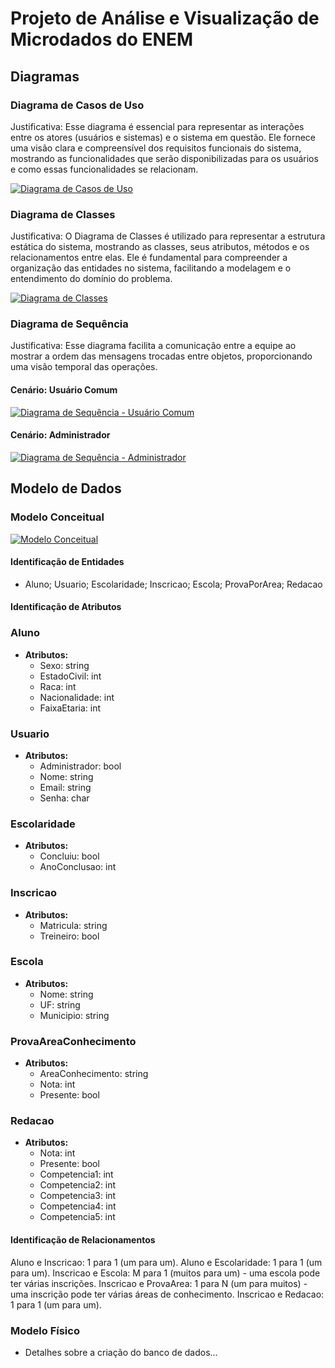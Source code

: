 # Projeto de Análise e Visualização de Microdados do ENEM

## Diagramas

### Diagrama de Casos de Uso

Justificativa: Esse diagrama é essencial para representar as interações entre os atores (usuários e sistemas) e o sistema em questão. Ele fornece uma visão clara e compreensível dos requisitos funcionais do sistema, mostrando as funcionalidades que serão disponibilizadas para os usuários e como essas funcionalidades se relacionam.

[![Diagrama de Casos de Uso](url-diagrama-casos-uso)](https://drive.google.com/file/d/14XU0zB-0w8dKnFdHGPR_eDQMcI9t_4b_/view?usp=sharing)

### Diagrama de Classes

Justificativa: O Diagrama de Classes é utilizado para representar a estrutura estática do sistema, mostrando as classes, seus atributos, métodos e os relacionamentos entre elas. Ele é fundamental para compreender a organização das entidades no sistema, facilitando a modelagem e o entendimento do domínio do problema.

[![Diagrama de Classes](url-diagrama-classes)](https://drive.google.com/file/d/14nsvyZMTRXuQuRz11wPsLyrazVrgXExW/view?usp=sharing)

### Diagrama de Sequência

Justificativa: Esse diagrama facilita a comunicação entre a equipe ao mostrar a ordem das mensagens trocadas entre objetos, proporcionando uma visão temporal das operações.

#### Cenário: Usuário Comum

[![Diagrama de Sequência - Usuário Comum](url-diagrama-sequencia-usuario-comum)](https://drive.google.com/file/d/1dAMLaNPf86tFDw_ZtcaVhYI2iEQ0GbGZ/view?usp=sharing)

#### Cenário: Administrador

[![Diagrama de Sequência - Administrador](url-diagrama-sequencia-administrador)](https://drive.google.com/file/d/1p88UYPXfycYA5wjjKJSN7DsCQBaEuoZ3/view?usp=sharing)

## Modelo de Dados

### Modelo Conceitual

[![Modelo Conceitual](url-conceitual)](https://drive.google.com/file/d/14fcoPz3sAHZ4ruhLuMjOZgn3qYZ0gc4H/view?usp=sharing)

#### Identificação de Entidades

- Aluno; Usuario; Escolaridade; Inscricao; Escola; ProvaPorArea; Redacao

#### Identificação de Atributos

### Aluno
- **Atributos:**
  - Sexo: string
  - EstadoCivil: int
  - Raca: int
  - Nacionalidade: int
  - FaixaEtaria: int

### Usuario
- **Atributos:**
  - Administrador: bool
  - Nome: string
  - Email: string
  - Senha: char

### Escolaridade
- **Atributos:**
  - Concluiu: bool
  - AnoConclusao: int

### Inscricao
- **Atributos:**
  - Matricula: string
  - Treineiro: bool

### Escola
- **Atributos:**
  - Nome: string
  - UF: string
  - Municipio: string

### ProvaAreaConhecimento
- **Atributos:**
  - AreaConhecimento: string
  - Nota: int
  - Presente: bool

### Redacao
- **Atributos:**
  - Nota: int
  - Presente: bool
  - Competencia1: int
  - Competencia2: int
  - Competencia3: int
  - Competencia4: int
  - Competencia5: int


#### Identificação de Relacionamentos

Aluno e Inscricao: 1 para 1 (um para um).
Aluno e Escolaridade: 1 para 1 (um para um).
Inscricao e Escola: M para 1 (muitos para um) - uma escola pode ter várias inscrições.
Inscricao e ProvaArea: 1 para N (um para muitos) - uma inscrição pode ter várias áreas de conhecimento.
            Inscricao e Redacao: 1 para 1 (um para um).


### Modelo Físico

- Detalhes sobre a criação do banco de dados...


